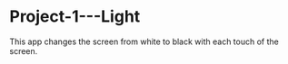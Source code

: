 # Project-1---Light

This app changes the screen from white to black with each touch of the screen.
